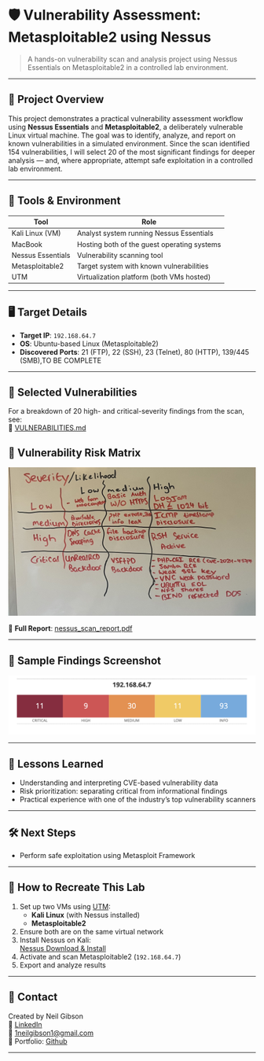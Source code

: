 # 🛡️ Vulnerability Assessment: Metasploitable2 using Nessus

> A hands-on vulnerability scan and analysis project using Nessus Essentials on Metasploitable2 in a controlled lab environment.

---

## 📍 Project Overview

This project demonstrates a practical vulnerability assessment workflow using **Nessus Essentials** and **Metasploitable2**, a deliberately vulnerable Linux virtual machine. The goal was to identify, analyze, and report on known vulnerabilities in a simulated environment. Since the scan identified 154 vulnerabilities, I will select 20 of the most significant findings for deeper analysis — and, where appropriate, attempt safe exploitation in a controlled lab environment.

---

## 🧰 Tools & Environment

| Tool              | Role                                        |
| ----------------- | ------------------------------------------- |
| Kali Linux (VM)   | Analyst system running Nessus Essentials    |
| MacBook           | Hosting both of the guest operating systems |
| Nessus Essentials | Vulnerability scanning tool                 |
| Metasploitable2   | Target system with known vulnerabilities    |
| UTM               | Virtualization platform (both VMs hosted)   |

---

## 🖥️ Target Details

- **Target IP**: `192.168.64.7`
- **OS**: Ubuntu-based Linux (Metasploitable2)
- **Discovered Ports**: 21 (FTP), 22 (SSH), 23 (Telnet), 80 (HTTP), 139/445 (SMB),TO BE COMPLETE

---

## 🔐 Selected Vulnerabilities

For a breakdown of 20 high- and critical-severity findings from the scan, see:  
📄 [VULNERABILITIES.md](./VULNERABILITIES.md)

## 📄 Vulnerability Risk Matrix

![Vulnerability_Risk_Matrix](./Screenshots/Vulnerability_Risk_Matrix.jpeg)

🔗 **Full Report**: [nessus_scan_report.pdf](./Advanced_Vulnerability_Scan-Metasploitable2_Report.pdf)

---

## 📄 Sample Findings Screenshot

![Nessus Scan Summary](./Screenshots/nessus_summary.png)

---

## 🧠 Lessons Learned

- Understanding and interpreting CVE-based vulnerability data
- Risk prioritization: separating critical from informational findings
- Practical experience with one of the industry’s top vulnerability scanners

---

## 🛠️ Next Steps

- Perform safe exploitation using Metasploit Framework

---

## 📌 How to Recreate This Lab

1. Set up two VMs using [UTM](https://mac.getutm.app/):
   - **Kali Linux** (with Nessus installed)
   - **Metasploitable2**
2. Ensure both are on the same virtual network
3. Install Nessus on Kali:  
   [Nessus Download & Install](https://www.tenable.com/products/nessus)
4. Activate and scan Metasploitable2 (`192.168.64.7`)
5. Export and analyze results

---

## 🧾 Contact

Created by Neil Gibson  
🔗 [LinkedIn](https://www.linkedin.com/in/neil-gibson-539ab7153/)  
📧 1neilgibson1@gmail.com  
📁 Portfolio: [Github](https://github.com/Neilgibson26)

---
